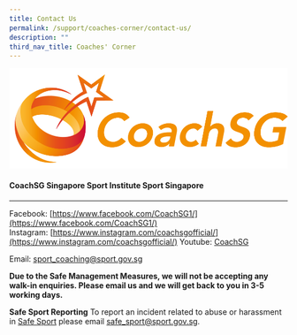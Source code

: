 ```yaml
---
title: Contact Us
permalink: /support/coaches-corner/contact-us/
description: ""
third_nav_title: Coaches' Corner
---
```

![Coach SG](/images/Support/Coache's%20Corner/CoachSG%20Logo%20Full%20Color%20(1).png)

#### **CoachSG  Singapore Sport Institute Sport Singapore**
-----------------------------------------------------

Facebook: [https://www.facebook.com/CoachSG1/](https://www.facebook.com/CoachSG1/)
Instagram: [https://www.instagram.com/coachsgofficial/](https://www.instagram.com/coachsgofficial/)
Youtube: [CoachSG](https://www.youtube.com/channel/UC6S-f5ZwoXcGs_TDbimGd5g)

Email: [sport_coaching@sport.gov.sg](mailto:sport_coaching@sport.gov.sg) 

**Due to the Safe Management Measures, we will not be accepting any walk-in enquiries. Please email us and we will get back to you in 3-5 working days.** 

**Safe Sport Reporting** 
To report an incident related to abuse or harassment in [Safe Sport](https://www.sportsingapore.gov.sg/Athletes-Coaches/Safe-Sport) please email [safe_sport@sport.gov.sg](mailto:mailto:safe_sport@sport.gov.sg).